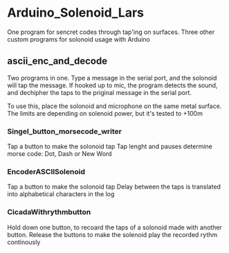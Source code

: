 # Arduino_Solenoid_Lars
 One program for sencret codes through tap'ing on surfaces.
 Three other custom programs for solonoid usage with Arduino

## ascii_enc_and_decode 
Two programs in one. 
Type a message in the serial port, and the solonoid will tap the message.
If hooked up to mic, the program detects the sound, and dechipher the taps to the priginal message in the serial port. 

To use this, place the solonoid and microphone on the same metal surface. 
The limits are depending on solenoid power, but it's tested to +100m

### Singel_button_morsecode_writer
Tap a button to make the solonoid tap
Tap lenght and pauses determine morse code: Dot, Dash or New Word

### EncoderASCIISolenoid
Tap a button to make the solonoid tap
Delay between the taps is translated into alphabetical characters in the log

### CicadaWithrythmbutton
Hold down one button, to recoard the taps of a solonoid made with another button. 
Release the buttons to make the solenoid play the recorded rythm continously
